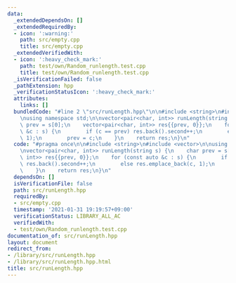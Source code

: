 ```yaml
---
data:
  _extendedDependsOn: []
  _extendedRequiredBy:
  - icon: ':warning:'
    path: src/empty.cpp
    title: src/empty.cpp
  _extendedVerifiedWith:
  - icon: ':heavy_check_mark:'
    path: test/own/Random_runlength.test.cpp
    title: test/own/Random_runlength.test.cpp
  _isVerificationFailed: false
  _pathExtension: hpp
  _verificationStatusIcon: ':heavy_check_mark:'
  attributes:
    links: []
  bundledCode: "#line 2 \"src/runLength.hpp\"\n\n#include <string>\n#include <vector>\n\
    \nusing namespace std;\n\nvector<pair<char, int>> runLength(string s) {\n    char\
    \ prev = s[0];\n    vector<pair<char, int>> res{{prev, 0}};\n    for (const auto\
    \ &c : s) {\n        if (c == prev) res.back().second++;\n        else res.emplace_back(c,\
    \ 1);\n        prev = c;\n    }\n    return res;\n}\n"
  code: "#pragma once\n\n#include <string>\n#include <vector>\n\nusing namespace std;\n\
    \nvector<pair<char, int>> runLength(string s) {\n    char prev = s[0];\n    vector<pair<char,\
    \ int>> res{{prev, 0}};\n    for (const auto &c : s) {\n        if (c == prev)\
    \ res.back().second++;\n        else res.emplace_back(c, 1);\n        prev = c;\n\
    \    }\n    return res;\n}\n"
  dependsOn: []
  isVerificationFile: false
  path: src/runLength.hpp
  requiredBy:
  - src/empty.cpp
  timestamp: '2021-01-31 19:19:57+09:00'
  verificationStatus: LIBRARY_ALL_AC
  verifiedWith:
  - test/own/Random_runlength.test.cpp
documentation_of: src/runLength.hpp
layout: document
redirect_from:
- /library/src/runLength.hpp
- /library/src/runLength.hpp.html
title: src/runLength.hpp
---
```

